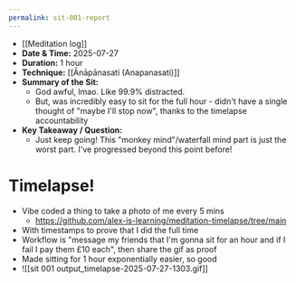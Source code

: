 ```yaml
---
permalink: sit-001-report
---
```

- [[Meditation log]]
- **Date & Time:** 2025-07-27
- **Duration:** 1 hour
- **Technique:** [[Ānāpānasati (Anapanasati)]]
- **Summary of the Sit:** 
    - God awful, lmao. Like 99.9% distracted.
    - But, was incredibly easy to sit for the full hour - didn't have a single thought of "maybe I'll stop now", thanks to the timelapse accountability
- **Key Takeaway / Question:** 
    - Just keep going! This "monkey mind"/waterfall mind part is just the worst part. I've progressed beyond this point before!
# Timelapse!
- Vibe coded a thing to take a photo of me every 5 mins
	- https://github.com/alex-is-learning/meditation-timelapse/tree/main
- With timestamps to prove that I did the full time
- Workflow is "message my friends that I'm gonna sit for an hour and if I fail I pay them £10 each", then share the gif as proof
- Made sitting for 1 hour exponentially easier, so good
- ![[sit 001 output_timelapse-2025-07-27-1303.gif]]